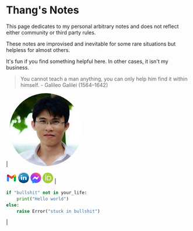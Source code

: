 # Thang's Notes

This page dedicates to my personal arbitrary notes and does not reflect either community or third party rules. 

These notes are improvised and inevitable for some rare situations but helpless for almost others. 

It's fun if you find something helpful here. In other cases, it isn't my business.

>
> You cannot teach a man anything, you can only help him find it within himself. - Galileo Galilei (1564–1642)
>

<!-- add picutres in table-->
<!-- ![](./assets/images/my_picture3x3.jpg) -->
| <img src="./assets/images/my_picture3x3.jpg" style="border-radius: 50%" />

[![](./assets/images/icon_email.png)](mailto:caothangckt@gmail.com) 
[![](./assets/images/icon_linkedin.jpg)](https://www.linkedin.com/in/thang-nguyen-5b458a218) 
[![](./assets/images/icon_messenger.png)](https://www.facebook.com/thangckt5) 
[![](./assets/images/icon_ORCID.png)](https://orcid.org/0000-0001-9826-5397) 
| 
```python
if "bullshit" not in your_life:
    print("Hello world")
else:
    raise Error("stuck in bullshit")
```
|

<!--- #### [My CV](https://thangckt.github.io/cv) -->



